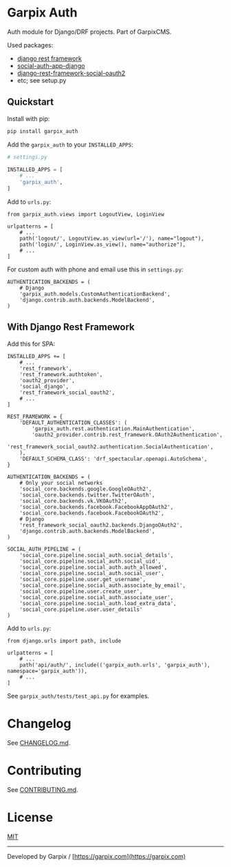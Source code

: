 # Garpix Auth

Auth module for Django/DRF projects. Part of GarpixCMS.

Used packages: 

* [django rest framework](https://www.django-rest-framework.org/api-guide/authentication/)
* [social-auth-app-django](https://github.com/python-social-auth/social-app-django)
* [django-rest-framework-social-oauth2](https://github.com/RealmTeam/django-rest-framework-social-oauth2)
* etc; see setup.py

## Quickstart

Install with pip:

```bash
pip install garpix_auth
```

Add the `garpix_auth` to your `INSTALLED_APPS`:

```python
# settings.py

INSTALLED_APPS = [
    # ...
    'garpix_auth',
]
```

Add to `urls.py`:

```
from garpix_auth.views import LogoutView, LoginView

urlpatterns = [
    # ...
    path('logout/', LogoutView.as_view(url='/'), name="logout"),
    path('login/', LoginView.as_view(), name="authorize"),
    # ...
]
```

For custom auth with phone and email use this in `settings.py`:

```
AUTHENTICATION_BACKENDS = (
    # Django
    'garpix_auth.models.CustomAuthenticationBackend',
    'django.contrib.auth.backends.ModelBackend',
)
```

## With Django Rest Framework

Add this for SPA:

```
INSTALLED_APPS += [
    # ...
    'rest_framework',
    'rest_framework.authtoken',
    'oauth2_provider',
    'social_django',
    'rest_framework_social_oauth2',
    # ...
]

REST_FRAMEWORK = {
    'DEFAULT_AUTHENTICATION_CLASSES': (
        'garpix_auth.rest.authentication.MainAuthentication',
        'oauth2_provider.contrib.rest_framework.OAuth2Authentication',
        'rest_framework_social_oauth2.authentication.SocialAuthentication',
    ),
    'DEFAULT_SCHEMA_CLASS': 'drf_spectacular.openapi.AutoSchema',
}

AUTHENTICATION_BACKENDS = (
    # Only your social networks
    'social_core.backends.google.GoogleOAuth2',
    'social_core.backends.twitter.TwitterOAuth',
    'social_core.backends.vk.VKOAuth2',
    'social_core.backends.facebook.FacebookAppOAuth2',
    'social_core.backends.facebook.FacebookOAuth2',
    # Django
    'rest_framework_social_oauth2.backends.DjangoOAuth2',
    'django.contrib.auth.backends.ModelBackend',
)

SOCIAL_AUTH_PIPELINE = (
    'social_core.pipeline.social_auth.social_details',
    'social_core.pipeline.social_auth.social_uid',
    'social_core.pipeline.social_auth.auth_allowed',
    'social_core.pipeline.social_auth.social_user',
    'social_core.pipeline.user.get_username',
    'social_core.pipeline.social_auth.associate_by_email',
    'social_core.pipeline.user.create_user',
    'social_core.pipeline.social_auth.associate_user',
    'social_core.pipeline.social_auth.load_extra_data',
    'social_core.pipeline.user.user_details'
)

```

Add to `urls.py`:

```
from django.urls import path, include

urlpatterns = [
    # ...
    path('api/auth/', include(('garpix_auth.urls', 'garpix_auth'), namespace='garpix_auth')),
    # ...
]
```

See `garpix_auth/tests/test_api.py` for examples.

# Changelog

See [CHANGELOG.md](CHANGELOG.md).

# Contributing

See [CONTRIBUTING.md](CONTRIBUTING.md).

# License

[MIT](LICENSE)

---

Developed by Garpix / [https://garpix.com](https://garpix.com)
